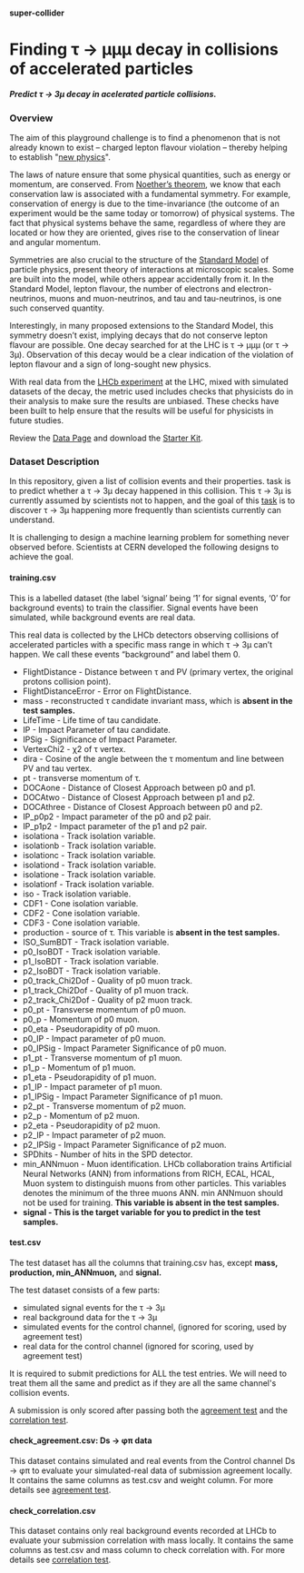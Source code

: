 #### **super-collider**

# **Finding τ → μμμ decay in collisions of accelerated particles**

##### Predict τ → 3μ decay in acelerated particle collisions.

### **Overview**

The aim of this playground challenge is to find a phenomenon that is not already known to exist – charged lepton flavour violation – thereby helping to establish "[new physics](https://en.wikipedia.org/wiki/Physics_beyond_the_Standard_Model)". 

The laws of nature ensure that some physical quantities, such as energy or momentum, are conserved. From [Noether’s theorem](https://en.wikipedia.org/wiki/Noether%27s_theorem), we know that each conservation law is associated with a fundamental symmetry. For example, conservation of energy is due to the time-invariance (the outcome of an experiment would be the same today or tomorrow) of physical systems. The fact that physical systems behave the same, regardless of where they are located or how they are oriented, gives rise to the conservation of linear and angular momentum.

Symmetries are also crucial to the structure of the [Standard Model](https://en.wikipedia.org/wiki/Standard_Model) of particle physics, present theory of interactions at microscopic scales. Some are built into the model, while others appear accidentally from it. In the Standard Model, lepton flavour, the number of electrons and electron-neutrinos, muons and muon-neutrinos, and tau and tau-neutrinos, is one such conserved quantity.

Interestingly, in many proposed extensions to the Standard Model, this symmetry doesn’t exist, implying decays that do not conserve lepton flavour are possible. One decay searched for at the LHC is τ → μμμ (or τ → 3μ). Observation of this decay would be a clear indication of the violation of lepton flavour and a sign of long-sought new physics.

With real data from the [LHCb experiment](http://lhcb-public.web.cern.ch/lhcb-public/) at the LHC, mixed with simulated datasets of the decay, the metric used includes checks that physicists do in their analysis to make sure the results are unbiased. These checks have been built to help ensure that the results will be useful for physicists in future studies.

Review the [Data Page](https://www.kaggle.com/c/flavours-of-physics-kernels-only/data) and download the [Starter Kit](https://github.com/yandexdataschool/flavours-of-physics-start).

### **Dataset Description**

In this repository, given a list of collision events and their properties. task is to predict whether a τ → 3μ decay happened in this collision. This τ → 3μ is currently assumed by scientists not to happen, and the goal of this [task](https://www.kaggle.com/competitions/flavours-of-physics-kernels-only/overview) is to discover τ → 3μ happening more frequently than scientists currently can understand.

It is challenging to design a machine learning problem for something never observed before. Scientists at CERN developed the following designs to achieve the goal.

#### **training.csv**

This is a labelled dataset (the label ‘signal’ being ‘1’ for signal events, ‘0’ for background events) to train the classifier. Signal events have been simulated, while background events are real data.

This real data is collected by the LHCb detectors observing collisions of accelerated particles with a specific mass range in which τ → 3μ can’t happen. We call these events “background” and label them 0.
- FlightDistance - Distance between τ and PV (primary vertex, the original protons collision point).
- FlightDistanceError - Error on FlightDistance.
- mass - reconstructed τ candidate invariant mass, which is **absent in the test samples.**
- LifeTime - Life time of tau candidate.
- IP - Impact Parameter of tau candidate.
- IPSig - Significance of Impact Parameter.
- VertexChi2 - χ2 of τ vertex.
- dira - Cosine of the angle between the τ momentum and line between PV and tau vertex. 
- pt - transverse momentum of τ.
- DOCAone - Distance of Closest Approach between p0 and p1.
- DOCAtwo - Distance of Closest Approach between p1 and p2.
- DOCAthree - Distance of Closest Approach between p0 and p2.
- IP_p0p2 - Impact parameter of the p0 and p2 pair.
- IP_p1p2 - Impact parameter of the p1 and p2 pair.
- isolationa - Track isolation variable.
- isolationb - Track isolation variable.
- isolationc - Track isolation variable.
- isolationd - Track isolation variable.
- isolatione - Track isolation variable.
- isolationf - Track isolation variable.
- iso - Track isolation variable.
- CDF1 - Cone isolation variable.
- CDF2 - Cone isolation variable.
- CDF3 - Cone isolation variable.
- production - source of τ. This variable is **absent in the test samples.**
- ISO_SumBDT - Track isolation variable.
- p0_IsoBDT - Track isolation variable.
- p1_IsoBDT - Track isolation variable.
- p2_IsoBDT - Track isolation variable.
- p0_track_Chi2Dof - Quality of p0 muon track.
- p1_track_Chi2Dof - Quality of p1 muon track.
- p2_track_Chi2Dof - Quality of p2 muon track.
- p0_pt - Transverse momentum of p0 muon.
- p0_p - Momentum of p0 muon.
- p0_eta - Pseudorapidity of p0 muon.
- p0_IP - Impact parameter of p0 muon.
- p0_IPSig - Impact Parameter Significance of p0 muon.
- p1_pt - Transverse momentum of p1 muon.
- p1_p - Momentum of p1 muon.
- p1_eta - Pseudorapidity of p1 muon.
- p1_IP - Impact parameter of p1 muon.
- p1_IPSig - Impact Parameter Significance of p1 muon.
- p2_pt - Transverse momentum of p2 muon.
- p2_p - Momentum of p2 muon.
- p2_eta - Pseudorapidity of p2 muon.
- p2_IP - Impact parameter of p2 muon.
- p2_IPSig - Impact Parameter Significance of p2 muon.
- SPDhits - Number of hits in the SPD detector.
- min_ANNmuon - Muon identification. LHCb collaboration trains Artificial Neural Networks (ANN) from informations from RICH, ECAL, HCAL, Muon system to distinguish muons from other particles. This variables denotes the minimum of the three muons ANN. min ANNmuon should not be used for training. **This variable is absent in the test samples.**
- **signal - This is the target variable for you to predict in the test samples.**

#### **test.csv**

The test dataset has all the columns that training.csv has, except **mass, production, min_ANNmuon,** and **signal.** 

The test dataset consists of a few parts:
- simulated signal events for the τ → 3μ
- real background data for the τ → 3μ
- simulated events for the control channel, (ignored for scoring, used by agreement test)
- real data for the control channel (ignored for scoring, used by agreement test)

It is required to submit predictions for ALL the test entries. We will need to treat them all the same and predict as if they are all the same channel's collision events. 

A submission is only scored after passing both the [agreement test](https://www.kaggle.com/c/flavours-of-physics/details/agreement-test) and the [correlation test](https://www.kaggle.com/c/flavours-of-physics/details/correlation-test).

#### **check_agreement.csv: Ds → φπ data**

This dataset contains simulated and real events from the Control channel Ds → φπ to evaluate your simulated-real data of submission agreement locally. It contains the same columns as test.csv and weight column. For more details see [agreement test](https://www.kaggle.com/c/flavours-of-physics/details/agreement-test).

#### **check_correlation.csv**

This dataset contains only real background events recorded at LHCb to evaluate your submission correlation with mass locally. It contains the same columns as test.csv and mass column to check correlation with. For more details see [correlation test](https://www.kaggle.com/c/flavours-of-physics/details/correlation-test).
